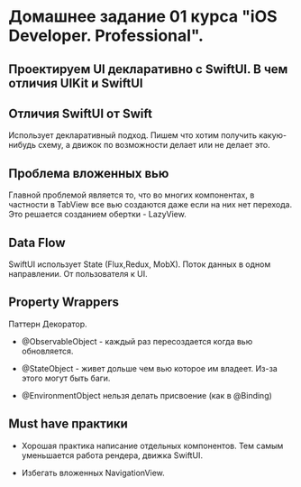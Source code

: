 # Домашнее задание 01 курса "iOS Developer. Professional".

## Проектируем UI декларативно с SwiftUI. В чем отличия UIKit и SwiftUI


## Отличия SwiftUI от Swift

  Использует декларативный подход. Пишем что хотим получить какую-нибудь схему,       а     движок по возможности делает или не делает это.


 ## Проблема вложенных вью

 Главной проблемой является то, что во многих компонентах, в частности в TabView все  вью создаются даже если на них нет перехода. Это решается созданием обертки -        LazyView.

 ## Data Flow

 SwiftUI использует State (Flux,Redux, MobX).
 Поток данных в одном направлении. От пользователя к UI.
 
 ## Property Wrappers

  Паттерн Декоратор.

 * @ObservableObject - каждый раз пересоздается когда вью обновляется.

 * @StateObject - живет дольше чем вью которое им владеет. Из-за этого могут быть     баги.

 * @EnvironmentObject нельзя делать присвоение (как в @Binding)

## Must have практики

 * Хорошая практика написание отдельных компонентов. Тем самым уменьшается работа     рендера, движка SwiftUI.

 * Избегать вложенных NavigationView.
